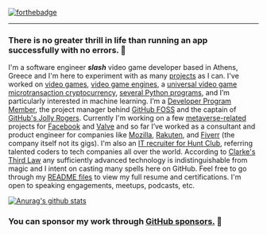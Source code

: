 [![forthebadge](https://forthebadge.com/images/badges/powered-by-black-magic.svg)](https://forthebadge.com)
___
### There is no greater thrill in life than running an app successfully with no errors. 🧠 

I'm a software engineer ***slash*** video game developer based in Athens, Greece and I'm here to experiment with as many [projects](https://linktr.ee/pkassotis) as I can. I've worked on [video games](https://github.com/pkassotis/Gluttony-App), [video game engines](https://github.com/pkassotis/GDevelop-Mobile), a [universal video game microtransaction cryptocurrency](https://github.com/vedra-xyz), [several Python programs](https://github.com/pkassotis?tab=projects), and I’m particularly interested in machine learning. I’m a [Developer Program Member](https://developer.github.com/program), the project manager behind [GitHub FOSS](https://github.com/GitHub-FOSS) and the captain of [GitHub's Jolly Rogers](https://github.com/github-jolly-rogers). Currently I'm working on a few [metaverse-related](https://github.com/github-mrp) projects for [Facebook](https://www.linkedin.com/in/pkassotis/) and [Valve](https://github.com/steam-vr) and so far I’ve worked as a consultant and product engineer for companies like [Mozilla](https://community.mozilla.org/en/people/pkassotis/), [Rakuten](https://github.com/pkassotis/kassotis.com), and [Fiverr](https://github.com/pkassotis/marketplace.chaobear.com) (the company itself not its gigs). I'm also an [IT recruiter for Hunt Club](https://www.linkedin.com/in/bearofleipzig/), referring talented coders to tech companies all over the world. According to [Clarke's Third Law](https://www.oxfordreference.com/view/10.1093/acref/9780195305678.001.0001/acref-9780195305678-e-70) any sufficiently advanced technology is indistinguishable from magic and I intent on casting many spells here on GitHub. Feel free to go through my [README files](https://github.com/pkassotis/pkassotis/tree/main/Files) to view my full resume and certifications. I'm open to speaking engagements, meetups, podcasts, etc.

[![Anurag's github stats](https://github-readme-stats.vercel.app/api?username=pkassotis&show_icons=true&theme=synthwave)](https://github.com/pkassotis/github-readme-stats)

### You can sponsor my work through [GitHub sponsors.](https://github.com/sponsors/pkassotis) 🙈
